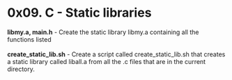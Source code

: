 # 0x09. C - Static libraries<br/>
**libmy.a, main.h** - Create the static library libmy.a containing all the functions listed<br/><br/>
**create_static_lib.sh** - Create a script called create_static_lib.sh that creates a static library called liball.a from all the .c files that are in the current directory.<br/><br/>
